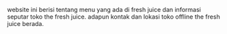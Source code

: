 
website ini berisi tentang menu yang ada di fresh juice dan informasi seputar toko the fresh juice.
adapun kontak dan lokasi toko offline the fresh juice berada.
